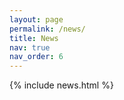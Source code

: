 ```yaml
---
layout: page
permalink: /news/
title: News
nav: true
nav_order: 6
---
```


<!-- pages/news.md -->
<div>
{% include news.html %}
</div>
